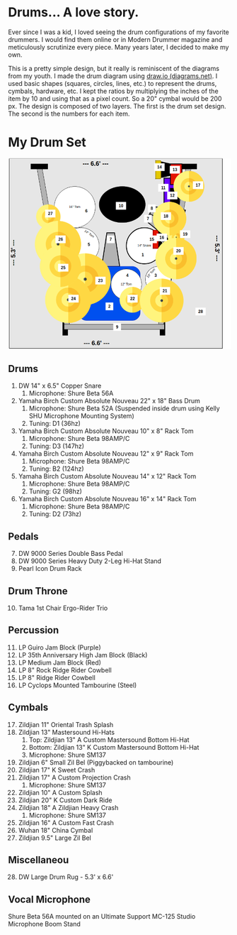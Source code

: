 # Drums... A love story.

Ever since I was a kid, I loved seeing the drum configurations of my favorite drummers. I would find them online or in Modern Drummer magazine and meticulously scrutinize every piece. Many years later, I decided to make my own.

This is a pretty simple design, but it really is reminiscent of the diagrams from my youth. I made the drum diagram using [draw.io (diagrams.net)](https://www.drawio.com/). I used basic shapes (squares, circles, lines, etc.) to represent the drums, cymbals, hardware, etc. I kept the ratios by multiplying the inches of the item by 10 and using that as a pixel count. So a 20" cymbal would be 200 px. The design is composed of two layers. The first is the drum set design. The second is the numbers for each item.

# My Drum Set

![Drum Set With Item Map](Assets/DrumSetWithItemMap.png)

## Drums

1. DW 14" x 6.5" Copper Snare
   1. Microphone: Shure Beta 56A
2. Yamaha Birch Custom Absolute Nouveau 22" x 18" Bass Drum
   1. Microphone: Shure Beta 52A (Suspended inside drum using Kelly SHU Microphone Mounting System)
   2. Tuning: D1 (36hz)
3. Yamaha Birch Custom Absolute Nouveau 10" x 8" Rack Tom
   1. Microphone: Shure Beta 98AMP/C
   2. Tuning: D3 (147hz)
4. Yamaha Birch Custom Absolute Nouveau 12" x 9" Rack Tom
   1. Microphone: Shure Beta 98AMP/C
   2. Tuning: B2 (124hz)
5. Yamaha Birch Custom Absolute Nouveau 14" x 12" Rack Tom
   1. Microphone: Shure Beta 98AMP/C
   2. Tuning: G2 (98hz)
6. Yamaha Birch Custom Absolute Nouveau 16" x 14" Rack Tom
   1. Microphone: Shure Beta 98AMP/C
   2. Tuning: D2 (73hz)

## Pedals

7. DW 9000 Series Double Bass Pedal
8. DW 9000 Series Heavy Duty 2-Leg Hi-Hat Stand
9. Pearl Icon Drum Rack

## Drum Throne

10. Tama 1st Chair Ergo-Rider Trio

## Percussion

11. LP Guiro Jam Block (Purple)
12. LP 35th Anniversary High Jam Block (Black)
13. LP Medium Jam Block (Red)
14. LP 8" Rock Ridge Rider Cowbell
15. LP 8" Ridge Rider Cowbell
16. LP Cyclops Mounted Tambourine (Steel)

## Cymbals

17. Zildjian 11" Oriental Trash Splash
18. Zildjian 13" Mastersound Hi-Hats
    1. Top: Zildjian 13" A Custom Mastersound Bottom Hi-Hat
    2. Bottom: Zildjian 13" K Custom Mastersound Bottom  Hi-Hat
    3. Microphone: Shure SM137
19. Zildjian 6" Small Zil Bel (Piggybacked on tambourine)
20. Zildjian 17" K Sweet Crash
21. Zildjian 17" A Custom Projection Crash
    1. Microphone: Shure SM137
22. Zildjian 10" A Custom Splash
23. Zildjian 20" K Custom Dark Ride
24. Zildjian 18" A Zildjian Heavy Crash
    1. Microphone: Shure SM137
25. Zildjian 16" A Custom Fast Crash
26. Wuhan 18" China Cymbal
27. Zildjian 9.5" Large Zil Bel

## Miscellaneou
28. DW Large Drum Rug - 5.3' x 6.6'

## Vocal Microphone

Shure Beta 56A mounted on an Ultimate Support MC-125 Studio Microphone Boom Stand